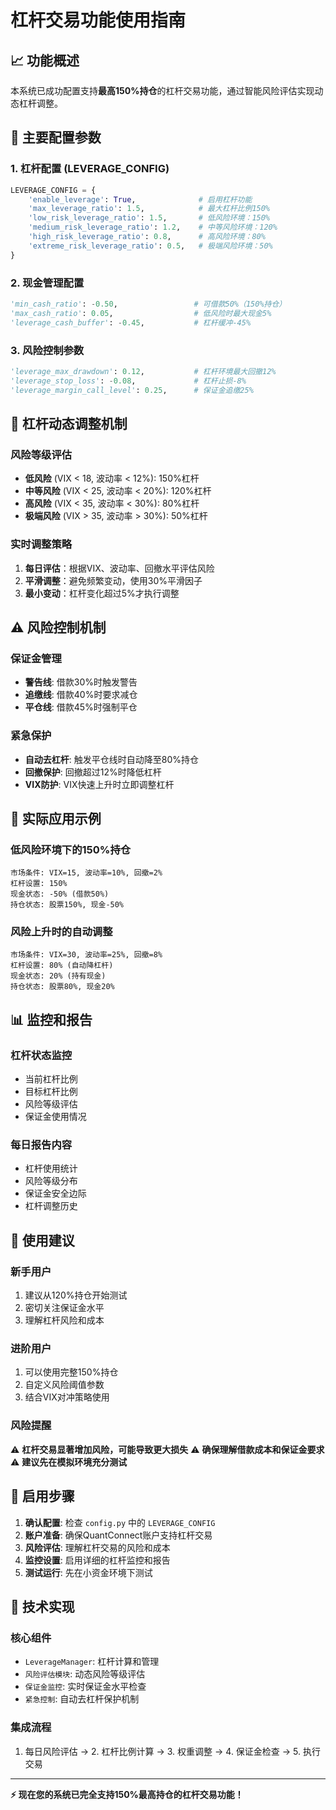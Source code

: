 # 杠杆交易功能使用指南

## 📈 **功能概述**

本系统已成功配置支持**最高150%持仓**的杠杆交易功能，通过智能风险评估实现动态杠杆调整。

## 🔧 **主要配置参数**

### 1. **杠杆配置 (LEVERAGE_CONFIG)**
```python
LEVERAGE_CONFIG = {
    'enable_leverage': True,              # 启用杠杆功能
    'max_leverage_ratio': 1.5,            # 最大杠杆比例150%
    'low_risk_leverage_ratio': 1.5,       # 低风险环境：150%
    'medium_risk_leverage_ratio': 1.2,    # 中等风险环境：120%
    'high_risk_leverage_ratio': 0.8,      # 高风险环境：80%
    'extreme_risk_leverage_ratio': 0.5,   # 极端风险环境：50%
}
```

### 2. **现金管理配置**
```python
'min_cash_ratio': -0.50,                 # 可借款50%（150%持仓）
'max_cash_ratio': 0.05,                  # 低风险时最大现金5%
'leverage_cash_buffer': -0.45,           # 杠杆缓冲-45%
```

### 3. **风险控制参数**
```python
'leverage_max_drawdown': 0.12,           # 杠杆环境最大回撤12%
'leverage_stop_loss': -0.08,             # 杠杆止损-8%
'leverage_margin_call_level': 0.25,      # 保证金追缴25%
```

## 🎯 **杠杆动态调整机制**

### **风险等级评估**
- **低风险** (VIX < 18, 波动率 < 12%): 150%杠杆
- **中等风险** (VIX < 25, 波动率 < 20%): 120%杠杆  
- **高风险** (VIX < 35, 波动率 < 30%): 80%杠杆
- **极端风险** (VIX > 35, 波动率 > 30%): 50%杠杆

### **实时调整策略**
1. **每日评估**：根据VIX、波动率、回撤水平评估风险
2. **平滑调整**：避免频繁变动，使用30%平滑因子
3. **最小变动**：杠杆变化超过5%才执行调整

## ⚠️ **风险控制机制**

### **保证金管理**
- **警告线**: 借款30%时触发警告
- **追缴线**: 借款40%时要求减仓
- **平仓线**: 借款45%时强制平仓

### **紧急保护**
- **自动去杠杆**: 触发平仓线时自动降至80%持仓
- **回撤保护**: 回撤超过12%时降低杠杆
- **VIX防护**: VIX快速上升时立即调整杠杆

## 💼 **实际应用示例**

### **低风险环境下的150%持仓**
```
市场条件: VIX=15, 波动率=10%, 回撤=2%
杠杆设置: 150%
现金状态: -50% (借款50%)
持仓状态: 股票150%, 现金-50%
```

### **风险上升时的自动调整**
```
市场条件: VIX=30, 波动率=25%, 回撤=8%
杠杆设置: 80% (自动降杠杆)
现金状态: 20% (持有现金)
持仓状态: 股票80%, 现金20%
```

## 📊 **监控和报告**

### **杠杆状态监控**
- 当前杠杆比例
- 目标杠杆比例  
- 风险等级评估
- 保证金使用情况

### **每日报告内容**
- 杠杆使用统计
- 风险等级分布
- 保证金安全边际
- 杠杆调整历史

## 🚀 **使用建议**

### **新手用户**
1. 建议从120%持仓开始测试
2. 密切关注保证金水平
3. 理解杠杆风险和成本

### **进阶用户**
1. 可以使用完整150%持仓
2. 自定义风险阈值参数
3. 结合VIX对冲策略使用

### **风险提醒**
⚠️ **杠杆交易显著增加风险，可能导致更大损失**
⚠️ **确保理解借款成本和保证金要求**  
⚠️ **建议先在模拟环境充分测试**

## 🔄 **启用步骤**

1. **确认配置**: 检查 `config.py` 中的 `LEVERAGE_CONFIG`
2. **账户准备**: 确保QuantConnect账户支持杠杆交易
3. **风险评估**: 理解杠杆交易的风险和成本
4. **监控设置**: 启用详细的杠杆监控和报告
5. **测试运行**: 先在小资金环境下测试

## 📝 **技术实现**

### **核心组件**
- `LeverageManager`: 杠杆计算和管理
- `风险评估模块`: 动态风险等级评估  
- `保证金监控`: 实时保证金水平检查
- `紧急控制`: 自动去杠杆保护机制

### **集成流程**
1. 每日风险评估 → 2. 杠杆比例计算 → 3. 权重调整 → 4. 保证金检查 → 5. 执行交易

---

**⚡ 现在您的系统已完全支持150%最高持仓的杠杆交易功能！** 